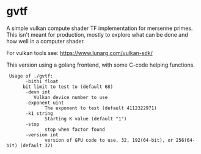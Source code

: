 # gvtf
A simple vulkan compute shader TF implementation for mersenne primes.  This isn't meant
for production, mostly to explore what can be done and how well in a computer shader.

For vulkan tools see: https://www.lunarg.com/vulkan-sdk/

This version using a golang frontend, with some C-code helping functions.

     Usage of ./gvtf:
     	   -bithi float
	   	  bit limit to test to (default 68)
           -devn int
    	   	  Vulkan device number to use
           -exponent uint
    	          The exponent to test (default 4112322971)
           -k1 string
    	          Starting K value (default "1")
           -stop
    	          stop when factor found
           -version int
    	          version of GPU code to use, 32, 192(64-bit), or 256(64-bit) (default 32)
